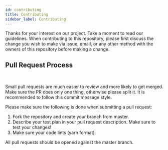 ```yaml
---
id: contributing
title: Contributing
sidebar_label: Contributing
---
```


Thanks for your interest on our project. Take a moment to read our guidelines.
When contributing to this repository, please first discuss the change you wish to make via issue, email, or any other method with the owners of this repository before making a change.

## Pull Request Process

<br />

Small pull requests are much easier to review and more likely to get merged. Make sure the PR does only one thing, otherwise please split it. It is recommended to follow this commit message style.

Please make sure the following is done when submitting a pull request:

1. Fork the repository and create your branch from master.
2. Describe your test plan in your pull request description. Make sure to test your changes!
3. Make sure your code lints (yarn format).

All pull requests should be opened against the master branch.
